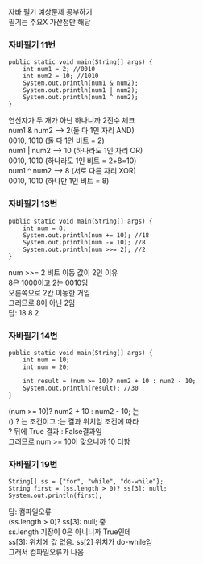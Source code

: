 자바 필기 예상문제 공부하기  
필기는 주요X 가산점만 해당  
  
### 자바필기 11번 
```
public static void main(String[] args) {
	int num1 = 2; //0010 
	int num2 = 10; //1010 
	System.out.println(num1 & num2); 
	System.out.println(num1 | num2); 
	System.out.println(num1 ^ num2); 
}
```
연산자가 두 개가 아닌 하나니까 2진수 체크  
num1 & num2 --> 2(둘 다 1인 자리 AND)  
0010, 1010 (둘 다 1인 비트 = 2)  
num1 | num2  --> 10 (하나라도 1인 자리 OR)  
0010, 1010 (하나라도 1인 비트 = 2+8=10)  
num1 ^ num2 --> 8 (서로 다른 자리 XOR)  
0010, 1010 (하나만 1인 비트 = 8)  
  
### 자바필기 13번 
```
public static void main(String[] args) {
	int num = 8; 
	System.out.println(num += 10); //18
	System.out.println(num -= 10); //8
	System.out.println(num >>= 2); //2 
}
```

num >>= 2 비트 이동 값이 2인 이유  
8은 1000이고 2는 0010임  
오른쪽으로 2칸 이동한 거임  
그러므로 8이 아닌 2임  
답: 18 8 2  
  
### 자바필기 14번 
```
public static void main(String[] args) {
	int num = 10; 
	int num = 20; 

	int result = (num >= 10)? num2 + 10 : num2 - 10;  
	System.out.println(result); //30 
}
```
(num >= 10)? num2 + 10 : num2 - 10; 는  
() ? 는 조건이고 :는 결과 위치임 조건에 따라  
? 뒤에 True 결과 : False결과임  
그러므로 num >= 10이 맞으니까 10 더함  
  
### 자바필기 19번 
```
String[] ss = {"for", "while", "do-while"}; 
String first = (ss.length > 0)? ss[3]: null; 
System.out.println(first); 
```
답: 컴파일오류  
(ss.length > 0)? ss[3]: null; 중  
ss.length 기장이 0은 아니니까 True인데  
ss[3]: 위치에 값 없음. ss[2] 위치가 do-while임  
그래서 컴파일오류가 나옴  

